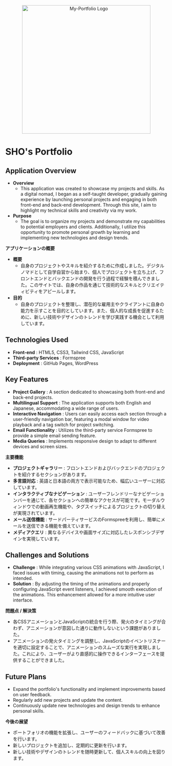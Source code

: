 <p align="center"><img src="https://github.com/Sho-92/my-portfolio/blob/main/public/images/background.png?raw=true" width="400" alt="My-Portfolio Logo"></p>


# SHO's Portfolio

## Application Overview
- **Overview** 
  - This application was created to showcase my projects and skills. As a digital nomad, I began as a self-taught developer, gradually gaining experience by launching personal projects and engaging in both front-end and back-end development. Through this site, I aim to highlight my technical skills and creativity via my work.  
- **Purpose** 
  - The goal is to organize my projects and demonstrate my capabilities to potential employers and clients. Additionally, I utilize this opportunity to promote personal growth by learning and implementing new technologies and design trends.

**アプリケーションの概要**
- **概要** 
  - 自身のプロジェクトやスキルを紹介するために作成しました。デジタルノマドとして自学自習から始まり、個人でプロジェクトを立ち上げ、フロントエンドとバックエンドの開発を行う過程で経験を積んできました。このサイトでは、自身の作品を通じて技術的なスキルとクリエイティビティをアピールします。  
- **目的** 
  - 自身のプロジェクトを整理し、潜在的な雇用主やクライアントに自身の能力を示すことを目的としています。また、個人的な成長を促進するために、新しい技術やデザインのトレンドを学び実践する機会として利用しています。

## Technologies Used
- **Front-end** : HTML5, CSS3, Tailwind CSS, JavaScript
- **Third-party Services** : Formspree
- **Deployment** : GitHub Pages, WordPress

## Key Features
- **Project Gallery** : A section dedicated to showcasing both front-end and back-end projects.
- **Multilingual Support** : The application supports both English and Japanese, accommodating a wide range of users.
- **Interactive Navigation** : Users can easily access each section through a user-friendly navigation bar, featuring a modal window for video playback and a tag switch for project switching.
- **Email Functionality** : Utilizes the third-party service Formspree to provide a simple email sending feature.
- **Media Queries** : Implements responsive design to adapt to different devices and screen sizes.

**主要機能** 
- **プロジェクトギャラリー** : フロントエンドおよびバックエンドのプロジェクトを紹介するセクションがあります。
- **多言語対応** : 英語と日本語の両方で表示可能なため、幅広いユーザーに対応しています。
- **インタラクティブなナビゲーション** : ユーザーフレンドリーなナビゲーションバーを通じて、各セクションへの簡単なアクセスが可能です。モーダルウィンドウでの動画再生機能や、タグスイッチによるプロジェクトの切り替えが実現されています。
- **メール送信機能** : サードパーティサービスのFormspreeを利用し、簡単にメールを送信できる機能を備えています。
- **メディアクエリ** : 異なるデバイスや画面サイズに対応したレスポンシブデザインを実現しています。

## Challenges and Solutions
- **Challenge** : While integrating various CSS animations with JavaScript, I faced issues with timing, causing the animations not to perform as intended.
- **Solution** : By adjusting the timing of the animations and properly configuring JavaScript event listeners, I achieved smooth execution of the animations. This enhancement allowed for a more intuitive user interface.

**問題点 / 解決策** 
  - 各CSSアニメーションとJavaScriptの統合を行う際、発火のタイミングが合わず、アニメーションが意図した通りに動作しないという課題がありました。  
  - アニメーションの発火タイミングを調整し、JavaScriptのイベントリスナーを適切に設定することで、アニメーションのスムーズな実行を実現しました。これにより、ユーザーがより直感的に操作できるインターフェースを提供することができました。

## Future Plans
- Expand the portfolio's functionality and implement improvements based on user feedback.
- Regularly add new projects and update the content.
- Continuously update new technologies and design trends to enhance personal skills.

**今後の展望** 
- ポートフォリオの機能を拡張し、ユーザーのフィードバックに基づいて改善を行います。  
- 新しいプロジェクトを追加し、定期的に更新を行います。  
- 新しい技術やデザインのトレンドを随時更新して、個人スキルの向上を図ります。

